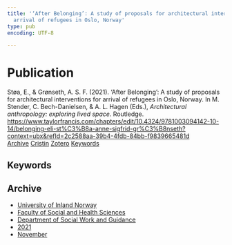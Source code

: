 ```yaml
---
title: '‘After Belonging’: A study of proposals for architectural interventions for
  arrival of refugees in Oslo, Norway'
type: pub
encoding: UTF-8

---
```

<h1>Publication</h1>
<article id="csl-bib-container-DBF5BUP7" class="csl-bib-container">
  <div class="csl-bib-body"> <div class="csl-entry">Støa, E., &#38; Grønseth, A. S. F. (2021). ‘After Belonging’: A study of proposals for architectural interventions for arrival of refugees in Oslo, Norway. In M. Stender, C. Bech-Danielsen, &#38; A. L. Hagen (Eds.), <i>Architectural anthropology: exploring lived space</i>. Routledge. <a href="https://www.taylorfrancis.com/chapters/edit/10.4324/9781003094142-10-14/belonging-eli-st%C3%B8a-anne-sigfrid-gr%C3%B8nseth?context=ubx&#38;refId=2c2588aa-39b4-4fdb-84bb-f9839665481d">https://www.taylorfrancis.com/chapters/edit/10.4324/9781003094142-10-14/belonging-eli-st%C3%B8a-anne-sigfrid-gr%C3%B8nseth?context=ubx&#38;refId=2c2588aa-39b4-4fdb-84bb-f9839665481d</a></div> </div>
  <div class="csl-bib-buttons">
    <a href="#taxonomy-article-DBF5BUP7" alt="archive" class="csl-bib-button">Archive</a>
    <a href="https://app.cristin.no/results/show.jsf?id=1956041" alt="Cristin" class="csl-bib-button">Cristin</a>
    <a href="http://zotero.org/groups/5881554/items/DBF5BUP7" alt="Zotero" class="csl-bib-button">Zotero</a>
    <a href="#keywords-article-DBF5BUP7" alt="keywords" class="csl-bib-button">Keywords</a>
  </div>
  <div id="csl-bib-meta-container-DBF5BUP7"></div>
</article>
<div id="csl-bib-meta-DBF5BUP7" class="csl-bib-meta">
  <article id="keywords-article-DBF5BUP7" class="keywords-article">
    <h1>Keywords</h1>
    
  </article>
  <article id="taxonomy-article-DBF5BUP7" class="taxonomy-article">
    <h1>Archive</h1>
    <ul>
      <li>
        <a href="/en/archive/?key=3DCRN523">University of Inland Norway</a>
      </li>
      <li>
        <a href="/en/archive/?key=IDKFS3MX">Faculty of Social and Health Sciences</a>
      </li>
      <li>
        <a href="/en/archive/?key=CU4VFGCV">Department of Social Work and Guidance</a>
      </li>
      <li>
        <a href="/en/archive/?key=2C96K84E">2021</a>
      </li>
      <li>
        <a href="/en/archive/?key=HEXJVBL8">November</a>
      </li>
    </ul>
  </article>
</div>
